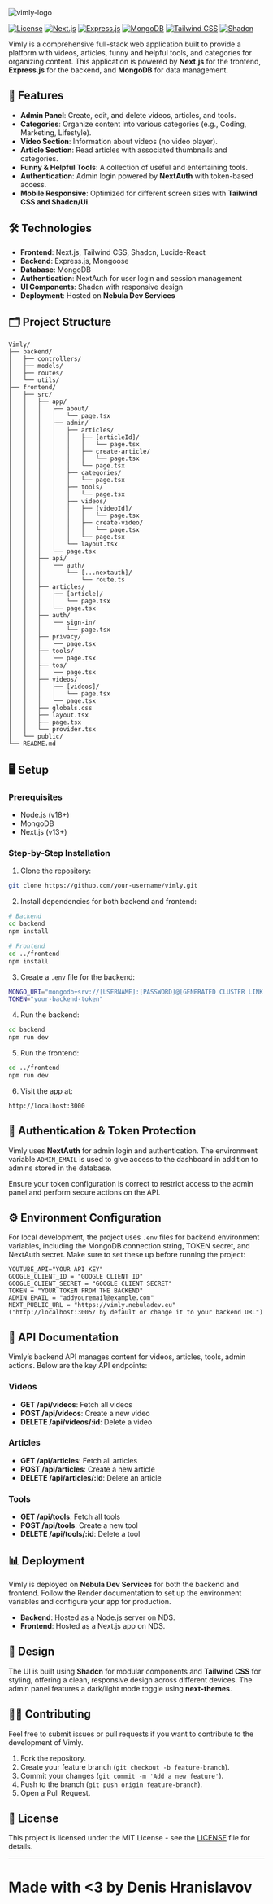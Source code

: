 ![vimly-logo](frontend/src/public/vimly-github.png)

[![License](https://img.shields.io/badge/License-MIT-blue)](./LICENSE)
[![Next.js](https://img.shields.io/badge/Frontend-Next.js-blue)](https://nextjs.org/)
[![Express.js](https://img.shields.io/badge/Backend-Express.js-brightgreen)](https://expressjs.com/)
[![MongoDB](https://img.shields.io/badge/Database-MongoDB-green)](https://www.mongodb.com/)
[![Tailwind CSS](https://img.shields.io/badge/Styling-Tailwind%20CSS-blueviolet)](https://tailwindcss.com/)
[![Shadcn](https://img.shields.io/badge/UI-Shadcn-orange)](https://ui.shadcn.dev/)

Vimly is a comprehensive full-stack web application built to provide a platform with videos, articles, funny and helpful tools, and categories for organizing content. This application is powered by **Next.js** for the frontend, **Express.js** for the backend, and **MongoDB** for data management.

## 🚀 Features

- **Admin Panel**: Create, edit, and delete videos, articles, and tools.
- **Categories**: Organize content into various categories (e.g., Coding, Marketing, Lifestyle).
- **Video Section**: Information about videos (no video player).
- **Article Section**: Read articles with associated thumbnails and categories.
- **Funny & Helpful Tools**: A collection of useful and entertaining tools.
- **Authentication**: Admin login powered by **NextAuth** with token-based access.
- **Mobile Responsive**: Optimized for different screen sizes with **Tailwind CSS and Shadcn/Ui**.

## 🛠️ Technologies

- **Frontend**: Next.js, Tailwind CSS, Shadcn, Lucide-React
- **Backend**: Express.js, Mongoose
- **Database**: MongoDB
- **Authentication**: NextAuth for user login and session management
- **UI Components**: Shadcn with responsive design
- **Deployment**: Hosted on **Nebula Dev Services**

## 🗂️ Project Structure

```
Vimly/
├── backend/
│   ├── controllers/
│   ├── models/
│   ├── routes/
│   └── utils/
├── frontend/
│   ├── src/
│   │   ├── app/
│   │   │   ├── about/
│   │   │   │   └── page.tsx
│   │   │   ├── admin/
│   │   │   │   ├── articles/
│   │   │   │   │   ├── [articleId]/
│   │   │   │   │   │   └── page.tsx
│   │   │   │   │   ├── create-article/
│   │   │   │   │   │   └── page.tsx
│   │   │   │   │   └── page.tsx
│   │   │   │   ├── categories/
│   │   │   │   │   └── page.tsx
│   │   │   │   ├── tools/
│   │   │   │   │   └── page.tsx
│   │   │   │   ├── videos/
│   │   │   │   │   ├── [videoId]/
│   │   │   │   │   │   └── page.tsx
│   │   │   │   │   ├── create-video/
│   │   │   │   │   │   └── page.tsx
│   │   │   │   │   └── page.tsx
│   │   │   │   └── layout.tsx
│   │   │   └── page.tsx
│   │   ├── api/
│   │   │   └── auth/
│   │   │       └── [...nextauth]/
│   │   │           └── route.ts
│   │   ├── articles/
│   │   │   ├── [article]/
│   │   │   │   └── page.tsx
│   │   │   └── page.tsx
│   │   ├── auth/
│   │   │   └── sign-in/
│   │   │       └── page.tsx
│   │   ├── privacy/
│   │   │   └── page.tsx
│   │   ├── tools/
│   │   │   └── page.tsx
│   │   ├── tos/
│   │   │   └── page.tsx
│   │   ├── videos/
│   │   │   ├── [videos]/
│   │   │   │   └── page.tsx
│   │   │   └── page.tsx
│   │   ├── globals.css
│   │   ├── layout.tsx
│   │   ├── page.tsx
│   │   └── provider.tsx
│   └── public/
└── README.md

```

## 🖥️ Setup

### Prerequisites

- Node.js (v18+)
- MongoDB
- Next.js (v13+)

### Step-by-Step Installation

1. Clone the repository:

```bash
git clone https://github.com/your-username/vimly.git
```

2. Install dependencies for both backend and frontend:

```bash
# Backend
cd backend
npm install

# Frontend
cd ../frontend
npm install
```

3. Create a `.env` file for the backend:

```bash
MONGO_URI="mongodb+srv://[USERNAME]:[PASSWORD]@[GENERATED CLUSTER LINK FROM MONGO ATLAS]/vimly"
TOKEN="your-backend-token"
```

4. Run the backend:

```bash
cd backend
npm run dev
```

5. Run the frontend:

```bash
cd ../frontend
npm run dev
```

6. Visit the app at:

```
http://localhost:3000
```

## 🔑 Authentication & Token Protection

Vimly uses **NextAuth** for admin login and authentication. The environment variable `ADMIN_EMAIL` is used to give access to the dashboard in addition to admins stored in the database.

Ensure your token configuration is correct to restrict access to the admin panel and perform secure actions on the API.

## ⚙️ Environment Configuration

For local development, the project uses `.env` files for backend environment variables, including the MongoDB connection string, TOKEN secret, and NextAuth secret. Make sure to set these up before running the project:

```env
YOUTUBE_API="YOUR API KEY"
GOOGLE_CLIENT_ID = "GOOGLE CLIENT ID"
GOOGLE_CLIENT_SECRET = "GOOGLE CLIENT SECRET"
TOKEN = "YOUR TOKEN FROM THE BACKEND"
ADMIN_EMAIL = "addyouremail@example.com"
NEXT_PUBLIC_URL = "https://vimly.nebuladev.eu" ("http://localhost:3005/ by default or change it to your backend URL")

```

## 📂 API Documentation

Vimly’s backend API manages content for videos, articles, tools, admin actions. Below are the key API endpoints:

### Videos

- **GET /api/videos**: Fetch all videos
- **POST /api/videos**: Create a new video
- **DELETE /api/videos/:id**: Delete a video

### Articles

- **GET /api/articles**: Fetch all articles
- **POST /api/articles**: Create a new article
- **DELETE /api/articles/:id**: Delete an article

### Tools

- **GET /api/tools**: Fetch all tools
- **POST /api/tools**: Create a new tool
- **DELETE /api/tools/:id**: Delete a tool

## 📊 Deployment

Vimly is deployed on **Nebula Dev Services** for both the backend and frontend. Follow the Render documentation to set up the environment variables and configure your app for production.

- **Backend**: Hosted as a Node.js server on NDS.
- **Frontend**: Hosted as a Next.js app on NDS.

## 🎨 Design

The UI is built using **Shadcn** for modular components and **Tailwind CSS** for styling, offering a clean, responsive design across different devices. The admin panel features a dark/light mode toggle using **next-themes**.

## 🧑‍💻 Contributing

Feel free to submit issues or pull requests if you want to contribute to the development of Vimly.

1. Fork the repository.
2. Create your feature branch (`git checkout -b feature-branch`).
3. Commit your changes (`git commit -m 'Add a new feature'`).
4. Push to the branch (`git push origin feature-branch`).
5. Open a Pull Request.

## 📜 License

This project is licensed under the MIT License - see the [LICENSE](./LICENSE) file for details.

---

# Made with <3 by Denis Hranislavov

